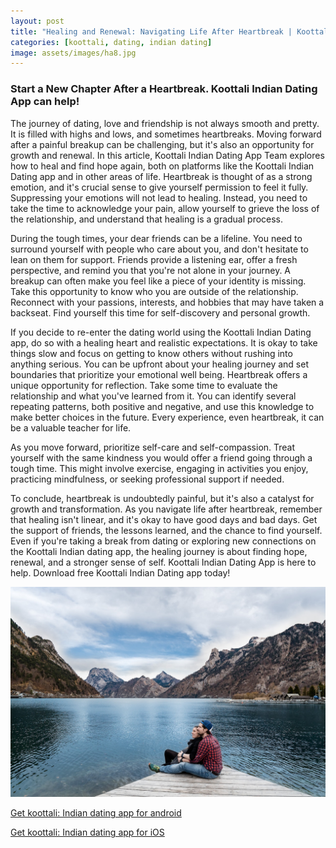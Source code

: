 ```yaml
---
layout: post
title: "Healing and Renewal: Navigating Life After Heartbreak | Koottali: Indian Dating App "
categories: [koottali, dating, indian dating]
image: assets/images/ha8.jpg
---
```


### Start a New Chapter After a Heartbreak. Koottali Indian Dating App can help!

The journey of dating, love and friendship is not always smooth and pretty. It is filled with highs and lows, and sometimes heartbreaks. Moving forward after a painful breakup can be challenging, but it's also an opportunity for growth and renewal. In this article, Koottali Indian Dating App Team explores how to heal and find hope again, both on platforms like the Koottali Indian Dating app and in other areas of life. Heartbreak is thought of as a strong emotion, and it's crucial sense to give yourself permission to feel it fully. Suppressing your emotions will not lead to healing. Instead, you need to take the time to acknowledge your pain, allow yourself to grieve the loss of the relationship, and understand that healing is a gradual process.

During the tough times, your dear friends can be a lifeline. You need to surround yourself with people who care about you, and don't hesitate to lean on them for support. Friends provide a listening ear, offer a fresh perspective, and remind you that you're not alone in your journey. A breakup can often make you feel like a piece of your identity is missing. Take this opportunity to know who you are outside of the relationship. Reconnect with your passions, interests, and hobbies that may have taken a backseat. Find yourself this time for self-discovery and personal growth.

If you decide to re-enter the dating world using the Koottali Indian Dating app, do so with a healing heart and realistic expectations. It is okay to take things slow and focus on getting to know others without rushing into anything serious. You can be upfront about your healing journey and set boundaries that prioritize your emotional well being. Heartbreak offers a unique opportunity for reflection. Take some time to evaluate the relationship and what you've learned from it. You can identify several repeating patterns, both positive and negative, and use this knowledge to make better choices in the future. Every experience, even heartbreak, it can be a valuable teacher for life. 

As you move forward, prioritize self-care and self-compassion. Treat yourself with the same kindness you would offer a friend going through a tough time. This might involve exercise, engaging in activities you enjoy, practicing mindfulness, or seeking professional support if needed.

To conclude, heartbreak is undoubtedly painful, but it's also a catalyst for growth and transformation. As you navigate life after heartbreak, remember that healing isn't linear, and it's okay to have good days and bad days. Get the support of friends, the lessons learned, and the chance to find yourself. Even if you're taking a break from dating or exploring new connections on the Koottali Indian dating app, the healing journey is about finding hope, renewal, and a stronger sense of self. Koottali Indian Dating App is here to help. Download free Koottali Indian Dating app today!

![Alt text](/assets/images/in1.jpg "a title")

[Get koottali: Indian dating app for android](https://play.google.com/store/apps/details?id=com.koottali.app&hl=en_IN&gl=US)

[Get koottali: Indian dating app for iOS](https://apps.apple.com/us/app/koottali-connect-with-mallus/id6448742453)